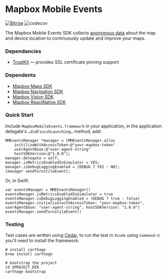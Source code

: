 # Mapbox Mobile Events

[![Bitrise](https://app.bitrise.io/app/63d52d847cdb36db/status.svg?token=DDdEMfpVR8emhdGSgToskA&branch=master)](https://www.bitrise.io/app/63d52d847cdb36db)
![codecov](https://codecov.io/gh/mapbox/mapbox-events-ios/branch/master/graph/badge.svg)

The Mapbox Mobile Events SDK collects [anonymous data](https://www.mapbox.com/telemetry/) about the map and device location to continuously update and improve your maps.

### Dependancies

- [TrustKit](https://github.com/datatheorem/TrustKit) — provides SSL certificate pinning support 

### Dependents

- [Mapbox Maps SDK](https://github.com/mapbox/mapbox-gl-native/)
- [Mapbox Navigation SDK](https://github.com/mapbox/mapbox-navigation-ios/)
- [Mapbox Vision SDK](https://github.com/mapbox/mapbox-vision-ios)
- [Mapbox ReactNative SDK](https://github.com/mapbox/react-native-mapbox-gl)

### Quick Start

Include `MapboxMobileEvents.framework` in your application, in the application delegate's  `…didFinishLaunching…` method, add:

    MMEventsManager *manager = [MMEventsManager.alloc 
        initilizeWithAccessToken:@"your-mapbox-token" 
        userAgentBase:@"user-agent-string"
        hostSDKVersion:@"1.0.0"];
    manager.delegate = self;
    manager.isMetricsEnabledInSimulator = YES;
    manager.isDebugLoggingEnabled = (DEBUG ? YES : NO);
    [manager sendTurnstileEvent];

Or, in Swift:
  
    var eventsManager = MMEEventsManager()
    eventsManager.isMetricsEnabledInSimulator = true
    eventsManager.isDebugLoggingEnabled = (DEBUG ? true : false)
    eventsManager.initialize(withAccessToken: "your-mapbox-token", userAgentBase: "user-agent-string", hostSDKVersion: "1.0.0")
    eventsManager.sendTurnstileEvent()

### Testing

Test cases are written using [Cedar](https://github.com/cedarbdd/cedar), to run the test in `Xcode` using `Command-U` you'll need to install the framework:

    # install carthage
    brew install carthage
    
    # bootstrap the project
    cd $PROJECT_DIR
    carthage bootstrap

